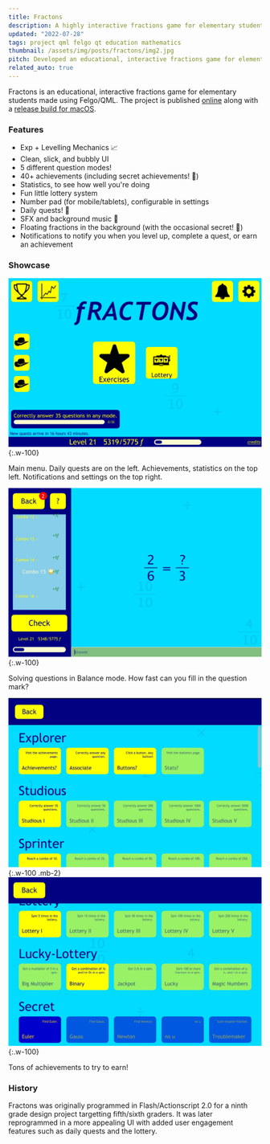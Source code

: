 ```yaml
---
title: Fractons
description: A highly interactive fractions game for elementary students made using Felgo/QML.
updated: "2022-07-28"
tags: project qml felgo qt education mathematics
thumbnail: /assets/img/posts/fractons/img2.jpg
pitch: Developed an educational, interactive fractions game for elementary students using Felgo/QML complete with levelling mechanism, achievements, daily quests, SFX/BGM, and settings.
related_auto: true
---
```


Fractons is an educational, interactive fractions game for elementary students made using Felgo/QML. The project is published [online](https://github.com/TrebledJ/fractons) along with a [release build for macOS](https://github.com/TrebledJ/fractons/releases/tag/v1.0).

### Features
* Exp + Levelling Mechanics 📈
* Clean, slick, and bubbly UI
* 5 different question modes!
* 40+ achievements (including secret achievements! 🤫)
* Statistics, to see how well you're doing
* Fun little lottery system
* Number pad (for mobile/tablets), configurable in settings
* Daily quests! 🤠
* SFX and background music 🎵
* Floating fractions in the background (with the occasional secret! 🤫)
* Notifications to notify you when you level up, complete a quest, or earn an achievement

### Showcase
![](/assets/img/posts/fractons/img2.jpg){:.w-100}

Main menu. Daily quests are on the left. Achievements, statistics on the top left. Notifications and settings on the top right.

![](/assets/img/posts/fractons/img4.jpg){:.w-100}

Solving questions in Balance mode. How fast can you fill in the question mark?

![](/assets/img/posts/fractons/img5.jpg){:.w-100 .mb-2}
![](/assets/img/posts/fractons/img6.jpg){:.w-100}

Tons of achievements to try to earn!

### History
Fractons was originally programmed in Flash/Actionscript 2.0 for a ninth grade design project targetting fifth/sixth graders. It was later reprogrammed in a more appealing UI with added user engagement features such as daily quests and the lottery.
